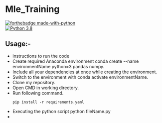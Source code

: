# Mle_Training


[![forthebadge made-with-python](http://ForTheBadge.com/images/badges/made-with-python.svg)](https://www.python.org/)                 
[![Python 3.8](https://img.shields.io/badge/python-3.8-blue.svg)](https://www.python.org/downloads/release/python-360/) 

 ## Usage:- 
 
- instructions to run the code <br>
- Create required Anaconda environment conda create --name environmentName python=3 pandas numpy.  <br>
- Include all your dependencies at once while creating the environment. <br>
- Switch to the environment with conda activate environmentName. <br>
- Clone my repository. <br>
- Open CMD in working directory.
- Run following command.
  ```
  pip install -r requirements.yaml 
  ```
- Executing the python script python fileName.py <br>
- 
